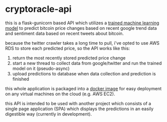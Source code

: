# cryptoracle-api
this is a flask-gunicorn based API which utilizes a [trained machine learning model](https://github.com/rogerksho/crypto-social-model) to predict bitcoin price changes based on recent google trend data and sentiment data based on recent tweets about bitcoin. 

because the twitter crawler takes a long time to pull, i've opted to use AWS RDS to store each predicted price, so the API works like this:
1. return the most recently stored predicted price change
2. start a new thread to collect data from google/twitter and run the trained model on it (pseudo-async)
3. upload predictions to database when data collection and prediction is finished 

this whole application is packaged into a [docker image](https://hub.docker.com/r/rogerho/python-machine-learn-twint) for easy deployment on any virtual machines on the cloud (e.g. AWS EC2).

this API is intended to be used with another project which consists of a single page application (SPA) which displays the predictions in an easily digestible way (currently in development).

